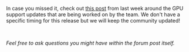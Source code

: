 In case you missed it, check out [this post](https://forum.threefold.io/t/gpu-support-updates/3988) from last week around the GPU support updates that are being worked on by the team. We don't have a specific timing for this release but we will keep the community updated!

<br/>

*Feel free to ask questions you might have within the forum post itself.*
